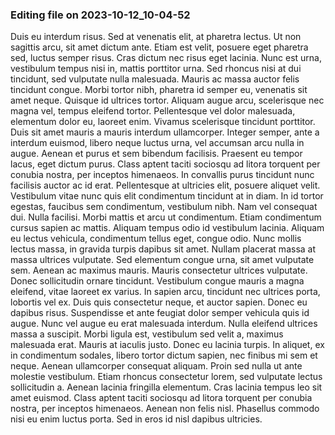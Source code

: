 

### Editing file on 2023-10-12_10-04-52

Duis eu interdum risus. Sed at venenatis elit, at pharetra lectus. Ut non sagittis arcu, sit amet dictum ante. Etiam est velit, posuere eget pharetra sed, luctus semper risus. Cras dictum nec risus eget lacinia. Nunc est urna, vestibulum tempus nisi in, mattis porttitor urna. Sed rhoncus nisi at dui tincidunt, sed vulputate nulla malesuada. Mauris ac massa auctor felis tincidunt congue. Morbi tortor nibh, pharetra id semper eu, venenatis sit amet neque. Quisque id ultrices tortor. Aliquam augue arcu, scelerisque nec magna vel, tempus eleifend tortor. Pellentesque vel dolor malesuada, elementum dolor eu, laoreet enim. Vivamus scelerisque tincidunt porttitor. Duis sit amet mauris a mauris interdum ullamcorper.
Integer semper, ante a interdum euismod, libero neque luctus urna, vel accumsan arcu nulla in augue. Aenean et purus et sem bibendum facilisis. Praesent eu tempor lacus, eget dictum purus. Class aptent taciti sociosqu ad litora torquent per conubia nostra, per inceptos himenaeos. In convallis purus tincidunt nunc facilisis auctor ac id erat. Pellentesque at ultricies elit, posuere aliquet velit. Vestibulum vitae nunc quis elit condimentum tincidunt at in diam. In id tortor egestas, faucibus sem condimentum, vestibulum nibh. Nam vel consequat dui. Nulla facilisi.
Morbi mattis et arcu ut condimentum. Etiam condimentum cursus sapien ac mattis. Aliquam tempus odio id vestibulum lacinia. Aliquam eu lectus vehicula, condimentum tellus eget, congue odio. Nunc mollis lectus massa, in gravida turpis dapibus sit amet. Nullam placerat massa at massa ultrices vulputate. Sed elementum congue urna, sit amet vulputate sem. Aenean ac maximus mauris. Mauris consectetur ultrices vulputate. Donec sollicitudin ornare tincidunt. Vestibulum congue mauris a magna eleifend, vitae laoreet ex varius. In sapien arcu, tincidunt nec ultrices porta, lobortis vel ex. Duis quis consectetur neque, et auctor sapien. Donec eu dapibus risus. Suspendisse et ante feugiat dolor semper vehicula quis id augue.
Nunc vel augue eu erat malesuada interdum. Nulla eleifend ultrices massa a suscipit. Morbi ligula est, vestibulum sed velit a, maximus malesuada erat. Mauris at iaculis justo. Donec eu lacinia turpis. In aliquet, ex in condimentum sodales, libero tortor dictum sapien, nec finibus mi sem et neque. Aenean ullamcorper consequat aliquam. Proin sed nulla ut ante molestie vestibulum.
Etiam rhoncus consectetur lorem, sed vulputate lectus sollicitudin a. Aenean lacinia fringilla elementum. Cras lacinia tempus leo sit amet euismod. Class aptent taciti sociosqu ad litora torquent per conubia nostra, per inceptos himenaeos. Aenean non felis nisl. Phasellus commodo nisi eu enim luctus porta. Sed in eros id nisl dapibus ultricies.


